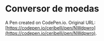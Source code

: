 # Conversor de moedas

A Pen created on CodePen.io. Original URL: [https://codepen.io/ceribelli/pen/NWdpwro](https://codepen.io/ceribelli/pen/NWdpwro).


